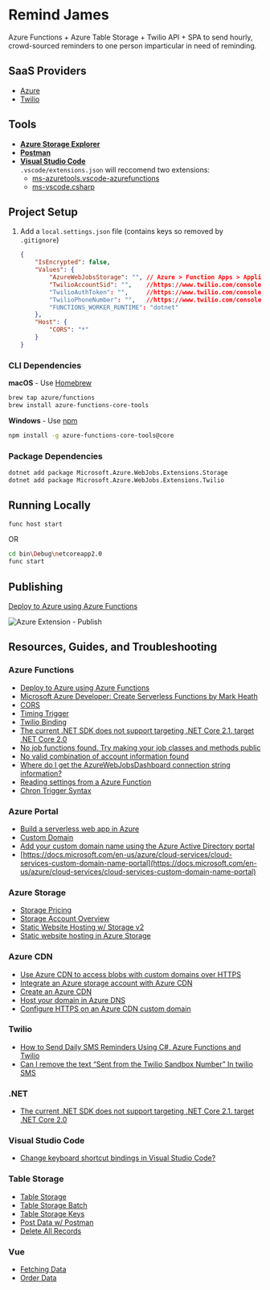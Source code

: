 # Remind James

Azure Functions + Azure Table Storage + Twilio API + SPA to send hourly, crowd-sourced reminders to one person imparticular in need of reminding.

## SaaS Providers

* [Azure](https://portal.azure.com/)
* [Twilio](https://www.twilio.com/console/)

## Tools

* [**Azure Storage Explorer**](https://azure.microsoft.com/en-us/features/storage-explorer/)
* [**Postman**](https://www.getpostman.com/)
* [**Visual Studio Code**](https://code.visualstudio.com/)  
 `.vscode/extensions.json` will reccomend two extensions:  
  * [ms-azuretools.vscode-azurefunctions](https://github.com/Microsoft/vscode-azurefunctions)
  * [ms-vscode.csharp](https://github.com/OmniSharp/omnisharp-vscode)

## Project Setup

1. Add a `local.settings.json` file (contains keys so removed by `.gitignore`)

    ```json
    {
        "IsEncrypted": false,
        "Values": {
            "AzureWebJobsStorage": "", // Azure > Function Apps > Application Settings
            "TwilioAccountSid": "",    //https://www.twilio.com/console
            "TwilioAuthToken": "",     //https://www.twilio.com/console
            "TwilioPhoneNumber": "",   //https://www.twilio.com/console/phone-numbers/incoming
            "FUNCTIONS_WORKER_RUNTIME": "dotnet"
        },
        "Host": {
            "CORS": "*"
        }
    }
    ```

### CLI Dependencies

**macOS** - Use [Homebrew](https://brew.sh/)

```bash
brew tap azure/functions
brew install azure-functions-core-tools
```

**Windows** - Use [npm](https://nodejs.org/en/)

```bash
npm install -g azure-functions-core-tools@core
```

### Package Dependencies

```bash
dotnet add package Microsoft.Azure.WebJobs.Extensions.Storage
dotnet add package Microsoft.Azure.WebJobs.Extensions.Twilio
```

## Running Locally

```bash
func host start
```

OR

```bash
cd bin\Debug\netcoreapp2.0
func start
```

## Publishing

[Deploy to Azure using Azure Functions](https://code.visualstudio.com/tutorials/functions-extension/getting-started)

![Azure Extension - Publish](https://i.imgur.com/JmBcCMa.png)

## Resources, Guides, and Troubleshooting

### Azure Functions

* [Deploy to Azure using Azure Functions](https://code.visualstudio.com/tutorials/functions-extension/getting-started)
* [Microsoft Azure Developer: Create Serverless Functions by Mark Heath](https://app.pluralsight.com/library/courses/microsoft-azure-serverless-functions-create/table-of-contents)
* [CORS](https://stackoverflow.com/q/43767255/1366033)
* [Timing Trigger](https://docs.microsoft.com/en-us/azure/azure-functions/functions-bindings-timer#trigger---c-example)
* [Twilio Binding](https://docs.microsoft.com/en-us/azure/azure-functions/functions-bindings-twilio#2x-c-example)
* [The current .NET SDK does not support targeting .NET Core 2.1. target .NET Core 2.0](https://stackoverflow.com/q/49171623/1366033)
* [No job functions found. Try making your job classes and methods public](https://stackoverflow.com/q/44643347/1366033)
* [No valid combination of account information found](https://stackoverflow.com/q/13913589/1366033)
* [Where do I get the AzureWebJobsDashboard connection string information?](https://stackoverflow.com/q/27580264/1366033)
* [Reading settings from a Azure Function](https://stackoverflow.com/q/43556311/1366033)
* [Chron Trigger Syntax](https://crontab.guru/#0_*_*_*_*)

### Azure Portal

* [Build a serverless web app in Azure](https://docs.microsoft.com/en-us/azure/functions/tutorial-static-website-serverless-api-with-database)
* [Custom Domain](https://docs.microsoft.com/en-us/azure/app-service/app-service-web-tutorial-custom-domain)
* [Add your custom domain name using the Azure Active Directory portal](https://docs.microsoft.com/en-us/azure/active-directory/fundamentals/add-custom-domain)
* [https://docs.microsoft.com/en-us/azure/cloud-services/cloud-services-custom-domain-name-portal](https://docs.microsoft.com/en-us/azure/cloud-services/cloud-services-custom-domain-name-portal)

### Azure Storage

* [Storage Pricing](https://azure.microsoft.com/en-us/pricing/details/storage/blobs/)
* [Storage Account Overview](https://docs.microsoft.com/en-us/azure/storage/common/storage-account-overview)
* [Static Website Hosting w/ Storage v2](https://azure.microsoft.com/en-us/blog/azure-storage-static-web-hosting-public-preview/)
* [Static website hosting in Azure Storage](https://docs.microsoft.com/en-us/azure/storage/blobs/storage-blob-static-website)

### Azure CDN

* [Use Azure CDN to access blobs with custom domains over HTTPS](https://docs.microsoft.com/en-us/azure/storage/blobs/storage-https-custom-domain-cdn)
* [Integrate an Azure storage account with Azure CDN](https://docs.microsoft.com/en-us/azure/cdn/cdn-create-a-storage-account-with-cdn)
* [Create an Azure CDN](https://docs.microsoft.com/en-us/azure/cdn/cdn-create-new-endpoint)
* [Host your domain in Azure DNS](https://docs.microsoft.com/en-us/azure/dns/dns-delegate-domain-azure-dns)
* [Configure HTTPS on an Azure CDN custom domain](https://docs.microsoft.com/en-us/azure/cdn/cdn-custom-ssl?tabs=option-1-default-enable-https-with-a-cdn-managed-certificate)

### Twilio

* [How to Send Daily SMS Reminders Using C#, Azure Functions and Twilio](https://www.twilio.com/blog/2017/01/how-to-send-daily-sms-reminders-using-c-azure-functions-and-twilio.html)
* [Can I remove the text “Sent from the Twilio Sandbox Number” In twilio SMS](https://stackoverflow.com/q/27853675/1366033)

### .NET

* [The current .NET SDK does not support targeting .NET Core 2.1. target .NET Core 2.0](https://stackoverflow.com/q/49171623/1366033)

### Visual Studio Code

* [Change keyboard shortcut bindings in Visual Studio Code?](https://stackoverflow.com/a/33791170/1366033)

### Table Storage

* [Table Storage](https://docs.microsoft.com/en-us/azure/cosmos-db/table-storage-how-to-use-dotnet#delete-a-table)
* [Table Storage Batch](https://docs.microsoft.com/en-us/azure/visual-studio/vs-storage-aspnet5-getting-started-tables#insert-a-batch-of-entities)
* [Table Storage Keys](https://blog.maartenballiauw.be/post/2012/10/08/what-partitionkey-and-rowkey-are-for-in-windows-azure-table-storage.html)
* [Post Data w/ Postman](https://stackoverflow.com/a/45213695/1366033)
* [Delete All Records](https://stackoverflow.com/q/26326413/1366033)

### Vue

* [Fetching Data](https://www.sitepoint.com/fetching-data-third-party-api-vue-axios/)
* [Order Data](https://stackoverflow.com/a/40512856/1366033)